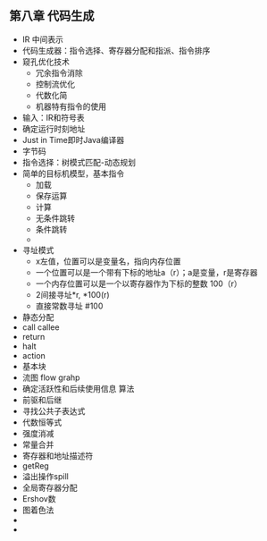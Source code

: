 ## 第八章 代码生成  
- IR 中间表示  
- 代码生成器：指令选择、寄存器分配和指派、指令排序  
- 窥孔优化技术   
  - 冗余指令消除  
  - 控制流优化  
  - 代数化简  
  - 机器特有指令的使用   
- 输入：IR和符号表  
- 确定运行时刻地址  
- Just in Time即时Java编译器  
- 字节码  
- 指令选择：树模式匹配-动态规划  
- 简单的目标机模型，基本指令  
  - 加载  
  - 保存运算  
  - 计算  
  - 无条件跳转  
  - 条件跳转  
  - 
- 寻址模式   
  - x左值，位置可以是变量名，指向内存位置  
  - 一个位置可以是一个带有下标的地址a（r）；a是变量，r是寄存器  
  - 一个内存位置可以是一个以寄存器作为下标的整数  100（r）  
  - 2间接寻址*r, *100(r)  
  - 直接常数寻址  #100    
-  静态分配  
  -  call callee   
  -  return  
  -  halt  
  -  action  
-  基本块  
-  流图 flow grahp  
-  确定活跃性和后续使用信息  算法  
-  前驱和后继  
-  寻找公共子表达式  
-  代数恒等式 
-  强度消减  
-  常量合并  
-  寄存器和地址描述符  
-  getReg
-  溢出操作spill  
-  全局寄存器分配  
-  Ershov数  
-  图着色法  
-  
-  
